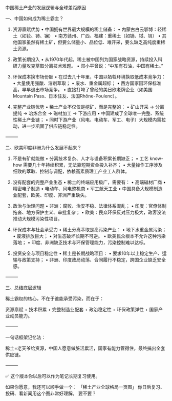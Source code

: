 中国稀土产业的发展逻辑与全球差距原因


一、中国如何成为稀土霸主？

1. 资源禀赋优势
	•	中国拥有世界最大规模的稀土储备：
	•	内蒙古白云鄂博：轻稀土（如钕、铈、镧）
	•	南方赣州、广西、福建：重稀土（如镝、铽、铒）
	•	其他国家虽然有稀土矿，但要么储量小、品位低、难开采，要么缺乏高纯度重稀土资源。

2. 政策长期投入
	•	从1970年代起，稀土被中国列为国家战略资源，持续投入科研力量攻克萃取分离技术难题。
	•	邓小平曾说：“中东有石油，中国有稀土。”

3. 环保成本换市场份额
	•	在过去几十年里，中国以牺牲环境换取低成本竞争力：
	•	大量使用强酸、溶剂萃取；
	•	废水、重金属超标；
	•	西方国家因环保标准高，早早退出市场竞争。
	•	直接打垮了曾经的美日欧老牌企业（如美国Mountain Pass、日本住友、法国Rhône-Poulenc）。

4. 完整产业链优势
	•	稀土产业不仅仅是挖矿，而是完整的：
	•	矿山开采 → 分离提纯 → 冶炼合金 → 磁材加工 → 下游应用
	•	中国建成了全球唯一完整、系统性稀土产业链；
	•	同时下游产业（风电、电动车、军工、电子）大规模内需拉动，进一步巩固了供应链稳定性。

⸻

二、欧美印度非洲为什么发展不起来？

1. 不是有矿就能做
	•	分离技术复杂、人才与设备积累长期缺乏；
	•	工艺 know-how 需要几十年持续积累，无法靠短期资金投入补齐；
	•	大量操作工序涉及细致的萃取、控制与调配，依赖高素质理工产业工人群体。

2. 没有配套的完整产业生态
	•	稀土的终端应用极广，需要有：
	•	高端磁材厂商
	•	精密电子制造
	•	电动车、风电整机商
	•	军工航天工业
	•	中国具备大规模制造业配套，欧美、印度、非洲严重缺失。

3. 政治与治理问题
	•	非洲：腐败、治安不稳、法律体系混乱；
	•	印度：官僚体制拖沓、地方保护主义、审批复杂；
	•	欧美：民众环保反对压力极大，政客没法推动大规模污染性项目。

4. 环保成本与社会承受力
	•	稀土分离萃取是高污染产业：
	•	地下水重金属污染；
	•	废液排放巨大；
	•	对生态破坏长期不可逆。
	•	欧美民众根本不允许这种污染落地；
	•	印度、非洲缺乏技术与环保管理能力，污染控制难以达标。

5. 投资安全与项目稳定性
	•	稀土是长期战略项目：
	•	要求10年以上稳定生产、运输与政策支持；
	•	非洲、印度政局动荡、合同履行不稳定，跨国企业缺乏安全感。

⸻

三、总结底层逻辑

稀土霸权的核心，不在于谁能承受污染，而在于：

资源禀赋 + 技术积累 + 完整制造业配套 + 政治稳定性 + 环保政策弹性 + 国家产业动员能力。

⸻

一句话框架记忆法：

稀土=老天爷给资源，中国人愿意做脏活累活，国家有能力管得住，最终搞出全套供应链。

⸻

✅ 这个版本你以后可以作为笔记长期复习使用。

如果你愿意，我还可以顺手做一个：
「稀土产业全球格局一页图」
你日后复习、投研、看新闻用这个图非常好理解。
要不要？